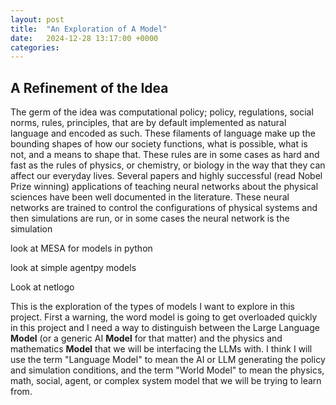 ```yaml
---
layout: post
title:  "An Exploration of A Model"
date:   2024-12-28 13:17:00 +0000
categories: 
---
```


## A Refinement of the Idea

The germ of the idea was computational policy; policy, regulations, social norms, rules, principles, that are by default implemented as natural language and encoded as such. These filaments of language make up the bounding shapes of how our society functions, what is possible, what is not, and a means to shape that. These rules are in some cases as hard and fast as the rules of physics, or chemistry, or biology in the way that they can affect our everyday lives. Several papers and highly successful (read Nobel Prize winning) applications of teaching neural networks about the physical sciences have been well documented in the literature. These neural networks are trained to control the configurations of physical systems and then simulations are run, or in some cases the neural network is the simulation 



look at MESA for models in python

look at simple agentpy models

Look at netlogo

This is the exploration of the types of models I want to explore in this project. First a warning, the word model is going to get overloaded quickly in this project and I need a way to distinguish between the Large Language **Model** (or a generic AI **Model** for that matter) and the physics and mathematics **Model** that we will be interfacing the LLMs with. I think I will use the term "Language Model" to mean the AI or LLM generating the policy and simulation conditions, and the term "World Model" to mean the physics, math, social, agent, or complex system model that we will be trying to learn from.